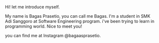Hi! let me introduce myself.

My name is Bagas Prasetio, you can call me Bagas. I'm a student in SMK Adi Sanggoro at Software Engineering program. 
i've been trying to learn in programming world. Nice to meet you!

you can find me at Instagram @bagaasprasetio.
